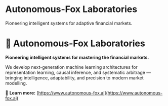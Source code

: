 # Autonomous-Fox Laboratories
Pioneering intelligent systems for adaptive financial markets.

# 🦊 Autonomous-Fox Laboratories

**Pioneering intelligent systems for mastering the financial markets.**

We develop next-generation machine learning architectures for representation learning, causal inference, and systematic arbitrage — bringing intelligence, adaptability, and precision to modern market modelling.

🔗 **Learn more:** [https://www.autonomous-fox.ai](https://www.autonomous-fox.ai)

